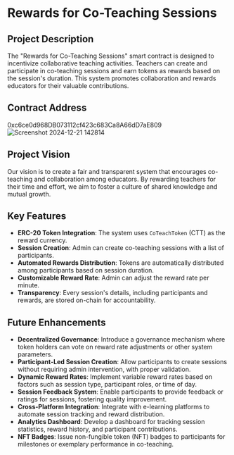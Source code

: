 # Rewards for Co-Teaching Sessions

## Project Description
The "Rewards for Co-Teaching Sessions" smart contract is designed to incentivize collaborative teaching activities. Teachers can create and participate in co-teaching sessions and earn tokens as rewards based on the session's duration. This system promotes collaboration and rewards educators for their valuable contributions.

## Contract Address
0xc6ce0d968DB073112cf423c683Ca8A66dD7aE809
![Screenshot 2024-12-21 142814](https://github.com/user-attachments/assets/2f287542-a117-46ac-b5a9-0a83f3a458bd)


## Project Vision
Our vision is to create a fair and transparent system that encourages co-teaching and collaboration among educators. By rewarding teachers for their time and effort, we aim to foster a culture of shared knowledge and mutual growth.

## Key Features
- **ERC-20 Token Integration**: The system uses `CoTeachToken` (CTT) as the reward currency.
- **Session Creation**: Admin can create co-teaching sessions with a list of participants.
- **Automated Rewards Distribution**: Tokens are automatically distributed among participants based on session duration.
- **Customizable Reward Rate**: Admin can adjust the reward rate per minute.
- **Transparency**: Every session's details, including participants and rewards, are stored on-chain for accountability.

## Future Enhancements
- **Decentralized Governance**: Introduce a governance mechanism where token holders can vote on reward rate adjustments or other system parameters.
- **Participant-Led Session Creation**: Allow participants to create sessions without requiring admin intervention, with proper validation.
- **Dynamic Reward Rates**: Implement variable reward rates based on factors such as session type, participant roles, or time of day.
- **Session Feedback System**: Enable participants to provide feedback or ratings for sessions, fostering quality improvement.
- **Cross-Platform Integration**: Integrate with e-learning platforms to automate session tracking and reward distribution.
- **Analytics Dashboard**: Develop a dashboard for tracking session statistics, reward history, and participant contributions.
- **NFT Badges**: Issue non-fungible token (NFT) badges to participants for milestones or exemplary performance in co-teaching.
